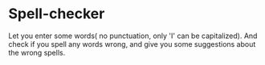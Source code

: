# Spell-checker
Let you enter some words( no punctuation, only 'I' can be capitalized). And check if you spell any words wrong, and give you some suggestions about the wrong spells.
